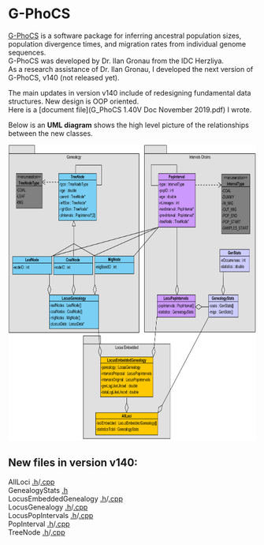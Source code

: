 G-PhoCS
=======

[G-PhoCS](https://github.com/gphocs-dev/G-PhoCS) is a software package for inferring ancestral population sizes, population divergence times, and migration rates from individual genome sequences. <br>
G-PhoCS was developed by Dr. Ilan Gronau from the IDC Herzliya. <br>
As a research assistance of Dr. Ilan Gronau, I developed the next version of G-PhoCS, v140 (not released yet).

The main updates in version v140 include of redesigning fundamental data structures. New design is OOP oriented.<br>
Here is a [document file](G_PhoCS 1.40V Doc November 2019.pdf) I wrote.

Below is an **UML diagram** shows the high level picture of the relationships between the new classes. 

<p align="center">
  <img width="800" height="600" src="UML diagram.png">
</p>


New files in version v140:
---------------

AllLoci [.h](src/AllLoci.h)/[.cpp](src/AllLoci.cpp) <br>
GenealogyStats [.h](src/GenealogyStats.h) <br>
LocusEmbeddedGenealogy [.h](src/LocusEmbeddedGenealogy.h)/[.cpp](src/LocusEmbeddedGenealogy.cpp) <br>
LocusGenealogy [.h](src/LocusGenealogy.h)/[.cpp](src/LocusGenealogy.cpp) <br>
LocusPopIntervals [.h](src/LocusPopIntervals.h)/[.cpp](src/LocusPopIntervals.cpp) <br>
PopInterval [.h](src/PopInterval.h)/[.cpp](src/PopInterval.cpp) <br>
TreeNode [.h](src/TreeNode.h)/[.cpp](src/TreeNode.cpp) <br>



